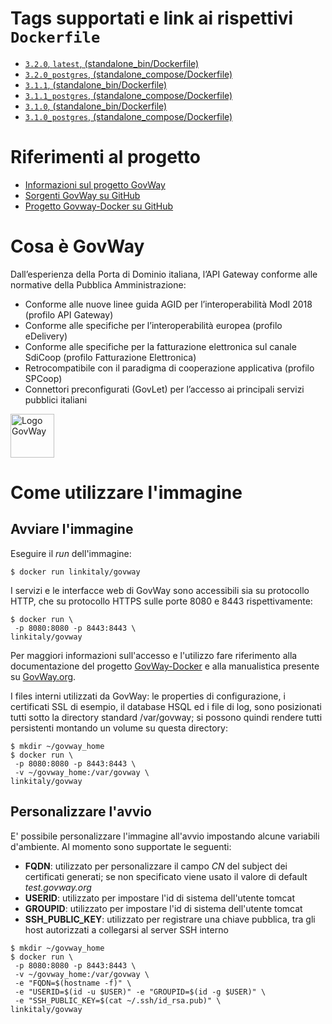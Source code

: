 # Tags supportati e link ai rispettivi `Dockerfile`
* [`3.2.0`, `latest`, (standalone_bin/Dockerfile)](https://github.com/link-it/govway-docker/blob/master/standalone_bin/Dockerfile)
* [`3.2.0_postgres`, (standalone_compose/Dockerfile)](https://github.com/link-it/govway-docker/blob/master/compose_bin/Dockerfile)
* [`3.1.1`, (standalone_bin/Dockerfile)](https://github.com/link-it/govway-docker/blob/891d372a25cd55991cf34cde412223f41ee5638c/standalone_bin/Dockerfile)
* [`3.1.1_postgres`, (standalone_compose/Dockerfile)](https://github.com/link-it/govway-docker/blob/891d372a25cd55991cf34cde412223f41ee5638c/compose_bin/Dockerfile)
* [`3.1.0`, (standalone_bin/Dockerfile)](https://github.com/link-it/govway-docker/blob/8789a3e0b65bea1f139b8de891bd6819f1daa2d3/standalone_bin/Dockerfile)
* [`3.1.0_postgres`, (standalone_compose/Dockerfile)](https://github.com/link-it/govway-docker/blob/0521e6f4467df94837fa3fe33f024faa93be2a5a/compose_bin/Dockerfile)


# Riferimenti al progetto
* [Informazioni sul progetto GovWay](https://govway.org/)
* [Sorgenti GovWay su GitHub](https://github.com/link-it/govway)
* [Progetto Govway-Docker su GitHub][3]

# Cosa è GovWay
Dall’esperienza della Porta di Dominio italiana, l’API Gateway conforme alle normative della Pubblica Amministrazione:
* Conforme alle nuove linee guida AGID per l’interoperabilità ModI 2018 (profilo API Gateway)
* Conforme alle specifiche per l’interoperabilità europea (profilo eDelivery)
* Conforme alle specifiche per la fatturazione elettronica sul canale SdiCoop (profilo Fatturazione Elettronica)
* Retrocompatibile con il paradigma di cooperazione applicativa (profilo SPCoop)
* Connettori preconfigurati (GovLet) per l’accesso ai principali servizi pubblici italiani

<img height="70px" alt="Logo GovWay" src="https://govway.org/assets/images/gway_logo.svg">

# Come utilizzare l'immagine

## Avviare l'immagine

Eseguire il _run_ dell'immagine:

```console 
$ docker run linkitaly/govway
```

I servizi e le interfacce web di GovWay sono accessibili sia su protocollo HTTP, che su protocollo HTTPS sulle porte 8080 e 8443 rispettivamente:


```console 
$ docker run \
 -p 8080:8080 -p 8443:8443 \
linkitaly/govway
```

Per maggiori informazioni sull'accesso e l'utilizzo  fare riferimento alla documentazione del progetto [GovWay-Docker][3] e alla manualistica presente su [GovWay.org](https://govway.org/download).


I files interni utilizzati da GovWay: le properties di configurazione, i certificati SSL di esempio, il database HSQL ed i file di log, sono posizionati tutti sotto la directory standard /var/govway; si possono quindi rendere tutti persistenti montando un volume su questa directory:


```console 
$ mkdir ~/govway_home
$ docker run \
 -p 8080:8080 -p 8443:8443 \
 -v ~/govway_home:/var/govway \
linkitaly/govway
```

## Personalizzare l'avvio
E' possibile personalizzare l'immagine all'avvio impostando alcune variabili d'ambiente. Al momento sono supportate le seguenti:
* __**FQDN**__: utilizzato per personalizzare il campo *CN* del subject dei certificati generati; se non specificato viene usato il valore di default *test.govway.org*
* __**USERID**__: utilizzato per impostare l'id di sistema dell'utente tomcat
* __**GROUPID**__: utilizzato per impostare l'id di sistema dell'utente tomcat
* __**SSH_PUBLIC_KEY**__: utilizzato per registrare una chiave pubblica, tra gli host autorizzati a collegarsi al server SSH interno

```console 
$ mkdir ~/govway_home
$ docker run \
 -p 8080:8080 -p 8443:8443 \
 -v ~/govway_home:/var/govway \
 -e "FQDN=$(hostname -f)" \ 
 -e "USERID=$(id -u $USER)" -e "GROUPID=$(id -g $USER)" \
 -e "SSH_PUBLIC_KEY=$(cat ~/.ssh/id_rsa.pub)" \
linkitaly/govway
```
[3]: https://github.com/link-it/govway-docker "Progetto Govway-Docker"
